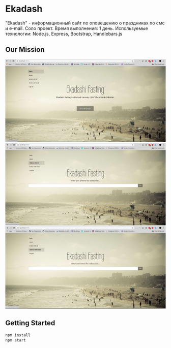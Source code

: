 # Ekadash
"Ekadash" - информационный сайт по оповещению о праздниках по смс и e-mail.
Соло проект.
Время выполнения: 1 день.
Используемые технологии: Node.js, Express, Bootstrap, Handlebars.js
## Our Mission
![screen1](https://github.com/filpoyma/ekadash/blob/master/scrshots/sshot.6.jpg)
![screen1](https://github.com/filpoyma/ekadash/blob/master/scrshots/sshot.7.jpg)
![screen1](https://github.com/filpoyma/ekadash/blob/master/scrshots/sshot.8.jpg)
## Getting Started
```
npm install
npm start
```
